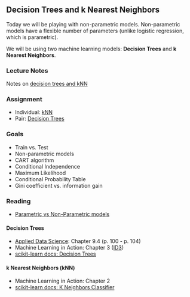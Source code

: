 ## Decision Trees and k Nearest Neighbors

Today we will be playing with non-parametric models. Non-parametric models have a flexible number of parameters (unlike logistic regression, which is parametric).

We will be using two machine learning models: **Decision Trees** and **k Nearest Neighbors**.


### Lecture Notes

Notes on [decision trees and kNN](lecture.md)

### Assignment

* Individual: [kNN](individual.md)
* Pair: [Decision Trees](pair.md)


### Goals

* Train vs. Test
* Non-parametric models
* CART algorithm
* Conditional Independence
* Maximum Likelihood
* Conditional Probability Table
* Gini coefficient vs. information gain 


### Reading

* [Parametric vs Non-Parametric models](http://www.statsblogs.com/2014/01/15/machine-learning-lesson-of-the-day-parametric-vs-non-parametric-models/)

#### Decision Trees

* [Applied Data Science](http://columbia-applied-data-science.github.io/appdatasci.pdf): Chapter 9.4 (p. 100 - p. 104)
* Machine Learning in Action: Chapter 3 ([ID3](http://en.wikipedia.org/wiki/ID3_algorithm))
* [scikit-learn docs: Decision Trees](http://scikit-learn.org/stable/modules/tree.html)

#### k Nearest Neighbors (kNN)
* Machine Learning in Action: Chapter 2
* [scikit-learn docs: K Neighbors Classifier](http://scikit-learn.org/stable/modules/generated/sklearn.neighbors.KNeighborsClassifier.html)


